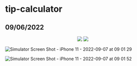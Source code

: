 # tip-calculator
## 09/06/2022

<p align="center">
  <img src="https://user-images.githubusercontent.com/65494126/188925646-b5050bdc-b9a0-4cb4-b590-4ffaadfd05d2.png" >
  <img src="https://user-images.githubusercontent.com/65494126/188925655-a1aee67b-faac-4e7d-9c0c-c6068bdf05da.png" >
</p>

![Simulator Screen Shot - iPhone 11 - 2022-09-07 at 09 01 29](https://user-images.githubusercontent.com/65494126/188925646-b5050bdc-b9a0-4cb4-b590-4ffaadfd05d2.png)

![Simulator Screen Shot - iPhone 11 - 2022-09-07 at 09 01 52](https://user-images.githubusercontent.com/65494126/188925655-a1aee67b-faac-4e7d-9c0c-c6068bdf05da.png)
